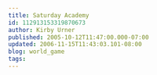 ```yaml
---
title: Saturday Academy
id: 112913153319870673
author: Kirby Urner
published: 2005-10-12T11:47:00.000-07:00
updated: 2006-11-15T11:43:03.101-08:00
blog: world_game
tags: 
---
```


